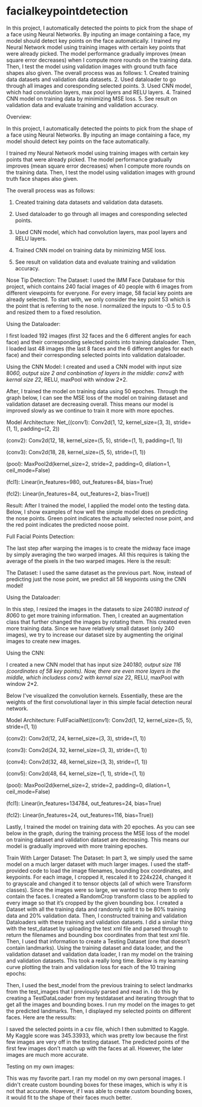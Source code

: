 # facialkeypointdetection
In this project, I automatically detected the points to pick from the shape of a face using Neural Networks. By inputing an image containing a face, my model should detect key points on the face automatically.  I trained my Neural Network model using training images with certain key points that were already picked. The model performance gradually improves (mean square error decreases) when I compute more rounds on the training data. Then, I test the model using validation images with ground truth face shapes also given.  The overall process was as follows:  1. Created training data datasets and validation data datasets.  2. Used dataloader to go through all images and coresponding selected points.  3. Used CNN model, which had convolution layers, max pool layers and RELU layers.  4. Trained CNN model on training data by minimizing MSE loss.  5. See result on validation data and evaluate training and validation accuracy.

Overview:

In this project, I automatically detected the points to pick from the shape of a face using Neural Networks. By inputing an image containing a face, my model should detect key points on the face automatically.

I trained my Neural Network model using training images with certain key points that were already picked. The model performance gradually improves (mean square error decreases) when I compute more rounds on the training data. Then, I test the model using validation images with ground truth face shapes also given.

The overall process was as follows:

1. Created training data datasets and validation data datasets.

2. Used dataloader to go through all images and coresponding selected points.

3. Used CNN model, which had convolution layers, max pool layers and RELU layers.

4. Trained CNN model on training data by minimizing MSE loss.

5. See result on validation data and evaluate training and validation accuracy.


Nose Tip Detection:
The Dataset:
I used the IMM Face Database for this project, which contains 240 facial images of 40 people with 6 images from different viewpoints for everyone. For every image, 58 facial key points are already selected. To start with, we only consider the key point 53 which is the point that is referring to the nose. I normalized the inputs to -0.5 to 0.5 and resized them to a fixed resolution.

Using the Dataloader:


I first loaded 192 images (first 32 faces and the 6 different angles for each face) and their corresponding selected points into training dataloader. Then, I loaded last 48 images (the last 8 faces and the 6 different angles for each face) and their corresponding selected points into validation dataloader.

Using the CNN Model:
I created and used a CNN model with input size 80*60, output size 2 and conbination of layers in the middle: conv2 with kernal size 2*2, RELU, maxPool with window 2*2.

After, I trained the model on training data using 50 epoches. Through the graph below, I can see the MSE loss of the model on training dataset and validation dataset are decreasing overall. Thiss means our model is improved slowly as we continue to train it more with more epoches.

Model Architecture:
Net_((conv1): Conv2d(1, 12, kernel_size=(3, 3), stride=(1, 1), padding=(2, 2))

(conv2): Conv2d(12, 18, kernel_size=(5, 5), stride=(1, 1), padding=(1, 1))

(conv3): Conv2d(18, 28, kernel_size=(5, 5), stride=(1, 1))

(pool): MaxPool2d(kernel_size=2, stride=2, padding=0, dilation=1, ceil_mode=False)

(fcl1): Linear(in_features=980, out_features=84, bias=True)

(fcl2): Linear(in_features=84, out_features=2, bias=True))


Result:
After I trained the model, I applied the model onto the testing data. Below, I show examples of how well the simple model does on predicting the nose points. Green point indicates the actually selected nose point, and the red point indicates the predicted noose point.


Full Facial Points Detection:


The last step after warping the images is to create the midway face image by simply averaging the two warped images. All this requires is taking the average of the pixels in the two warped images. Here is the result:

The Dataset:
I used the same dataset as the previous part. Now, instead of predicting just the nose point, we predict all 58 keypoints using the CNN model!

Using the Dataloader:


In this step, I resized the images in the datasets to size 240*180 instead of 80*60 to get more training information. Then, I created an augmentation class that further changed the images by rotating them. This created even more training data. Since we have relatively small dataset (only 240 images), we try to increase our dataset size by augmenting the original images to create new images.

Using the CNN:


I created a new CNN model that has input size 240*180, output size 116 (coordinates of 58 key points). Now, there are even more layers in the middle, which includess conv2 with kernal size 2*2, RELU, maxPool with window 2*2.

Below I've visualized the convolution kernels. Essentially, these are the weights of the first convolutional layer in this simple facial detection neural network.

Model Architecture:
FullFacialNet((conv1): Conv2d(1, 12, kernel_size=(5, 5), stride=(1, 1))

(conv2): Conv2d(12, 24, kernel_size=(3, 3), stride=(1, 1))

(conv3): Conv2d(24, 32, kernel_size=(3, 3), stride=(1, 1))

(conv4): Conv2d(32, 48, kernel_size=(3, 3), stride=(1, 1))

(conv5): Conv2d(48, 64, kernel_size=(1, 1), stride=(1, 1))

(pool): MaxPool2d(kernel_size=2, stride=2, padding=0, dilation=1, ceil_mode=False)

(fcl1): Linear(in_features=134784, out_features=24, bias=True)

(fcl2): Linear(in_features=24, out_features=116, bias=True))


Lastly, I trained the model on training data with 20 epoches. As you can see below in the graph, during the training process the MSE loss of the model on training dataset and validation dataset are decreasing. This means our model is gradually improved with more training epoches.


Train With Larger Dataset:
The Dataset:
In part 3, we simply used the same model on a much larger dataset with much larger images. I used the staff-provided code to load the image filenames, bounding box coordinates, and keypoints. For each image, I cropped it, rescaled it to 224x224, changed it to grayscale and changed it to tensor objects (all of which were Transform classes). Since the images were so large, we wanted to crop them to only contain the faces. I created a RandomCrop transform class to be applied to every image so that it’s cropped by the given bounding box. I created a Dataset with all the training data and randomly split it to be 80% training data and 20% validation data. Then, I constructed training and validation Dataloaders with these training and validation datasets. I did a similar thing with the test_dataset by uploading the test xml file and parsed through to return the filenames and bounding box coordinates from that test xml file. Then, I used that information to create a Testing Dataset (one that doesn’t contain landmarks). Using the training dataset and data loader, and the validation dataset and validation data loader, I ran my model on the training and validation datasets. This took a really long time. Below is my learning curve plotting the train and validation loss for each of the 10 training epochs:

Then, I used the best_model from the previous training to select landmarks from the test_images that I previously parsed and read in. I do this by creating a TestDataLoader from my testdataset and iterating through that to get all the images and bounding boxes. I run my model on the images to get the predicted landmarks. Then, I displayed my selected points on different faces. Here are the ressults:

I saved the selected points in a csv file, which I then submitted to Kaggle. My Kaggle score was 345.33933, which was pretty low because the first few images are very off in the testing dataset. The predicted points of the first few images don't match up with the faces at all. However, the later images are much more accurate.


Testing on my own images:


This was my favorite part. I ran my model on my own personal images. I didn't create custom bounding boxes for these images, which is why it is not that accurate. However, if I was able to create custom bounding boxes, it would fit to the shape of their faces much better.

